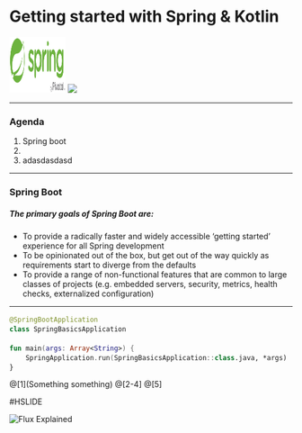  # Getting started with Spring & Kotlin
 
 <img src="/assets/springlogo.png" width="100" height="100" />
 <img src=".assets/kotlin-logo.png" width="100" />

---

### Agenda


1. Spring boot
2.
3. adasdasdasd

---

### Spring Boot

##### The primary goals of Spring Boot are:

* <span style="font-size: 1em;">To provide a radically faster and widely accessible ‘getting started’ experience for all Spring development</span>
* <span style="font-size: 1em;">To be opinionated out of the box, but get out of the way quickly as requirements start to diverge from the defaults</span>
* <span style="font-size: 1em;">To provide a range of non-functional features that are common to large classes of projects (e.g. embedded servers, security, metrics, health checks, externalized configuration)
</span>

---

```kotlin
@SpringBootApplication
class SpringBasicsApplication

fun main(args: Array<String>) {
    SpringApplication.run(SpringBasicsApplication::class.java, *args)
}
```
@[1](Something something)
@[2-4]
@[5]

#HSLIDE

![Flux Explained](https://facebook.github.io/flux/img/flux-simple-f8-diagram-explained-1300w.png)